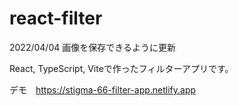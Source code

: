 # react-filter

2022/04/04 画像を保存できるように更新

React, TypeScript, Viteで作ったフィルターアプリです。

デモ　https://stigma-66-filter-app.netlify.app
